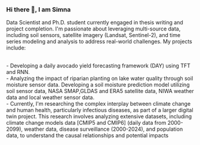 ### Hi there 👋, I am Simna 

<!--
**simnarassak/SimnaRassak** is a ✨ _special_ ✨ repository because its `README.md` (this file) appears on your GitHub profile.


-->
<p align="left">
           Data Scientist and Ph.D. student currently engaged in thesis writing and project completion. I'm passionate about leveraging multi-source data, including soil sensors, satellite imagery (Landsat, Sentinel-2), and time series modeling and analysis to address real-world challenges. My projects include:</p> <br/>
           - Developing a daily avocado yield forecasting framework (DAY) using TFT and RNN.<br/>
           - Analyzing the impact of riparian planting on lake water quality through soil moisture sensor data. Developing a soil moisture prediction model utilizing soil sensor data, NASA SMAP,GLDAS and ERA5 satellite data, NIWA weather data and local weather sensor data. <br/>
           - Currently, I'm researching the complex interplay between climate change and human health, particularly infectious diseases, as part of a larger digital twin project. This research involves analyzing extensive datasets, including climate change models data [CMIP5 and CMIP6] (daily data from 2000-2099), weather data, disease surveillance (2000-2024), and population data, to understand the causal relationships and potential impacts<br/>
 

  
       
  

